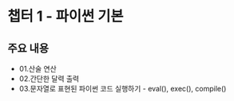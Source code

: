 # 챕터 1 - 파이썬 기본

## 주요 내용
* 01.산술 연산
* 02.간단한 달력 출력
* 03.문자열로 표현된 파이썬 코드 실행하기  - eval(), exec(), compile()